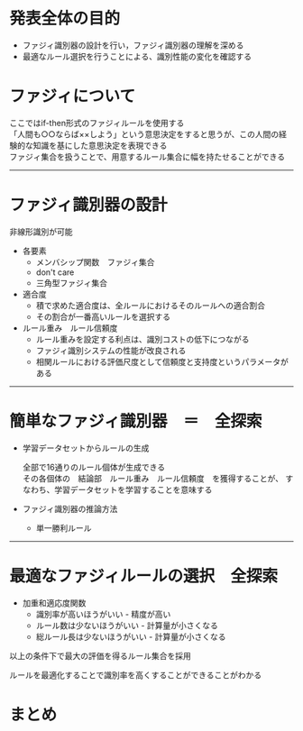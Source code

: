 # 発表全体の目的
  + ファジィ識別器の設計を行い，ファジィ識別器の理解を深める
  + 最適なルール選択を行うことによる、識別性能の変化を確認する

# ファジィについて

  ここではif-then形式のファジィルールを使用する  
  「人間も○○ならば××しよう」という意思決定をすると思うが、この人間の経験的な知識を基にした意思決定を表現できる  
  ファジィ集合を扱うことで、用意するルール集合に幅を持たせることができる

-----------

# ファジィ識別器の設計

非線形識別が可能

  + 各要素
      - メンバシップ関数　ファジィ集合
      - don't care
      - 三角型ファジィ集合
  + 適合度
    - 積で求めた適合度は、全ルールにおけるそのルールへの適合割合
    - その割合が一番高いルールを選択する
  + ルール重み　ルール信頼度
    - ルール重みを設定する利点は、識別コストの低下につながる
    - ファジィ識別システムの性能が改良される
    - 相関ルールにおける評価尺度として信頼度と支持度というパラメータがある


--------------------------

# 簡単なファジィ識別器　＝　全探索

  + 学習データセットからルールの生成

    全部で16通りのルール個体が生成できる  
    その各個体の　結論部　ルール重み　ルール信頼度　を獲得することが、
    すなわち、学習データセットを学習することを意味する

  + ファジィ識別器の推論方法
      - 単一勝利ルール

-----------------------------

# 最適なファジィルールの選択　全探索
  + 加重和適応度関数
      - 識別率が高いほうがいい  -  精度が高い
      - ルール数は少ないほうがいい  -  計算量が小さくなる
      - 総ルール長は少ないほうがいい  -  計算量が小さくなる

以上の条件下で最大の評価を得るルール集合を採用

ルールを最適化することで識別率を高くすることができることがわかる

# まとめ
